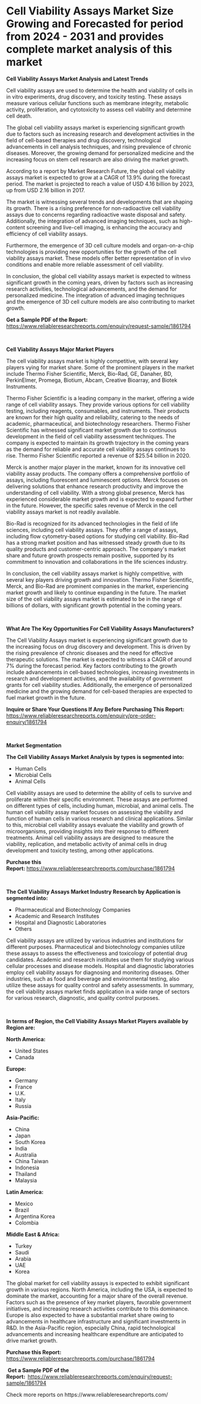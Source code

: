 <p><h1>Cell Viability Assays Market Size Growing and Forecasted for period from 2024 - 2031 and provides complete market analysis of this market</h1></p><p><strong>Cell Viability Assays Market Analysis and Latest Trends</strong></p>
<p><p>Cell viability assays are used to determine the health and viability of cells in in vitro experiments, drug discovery, and toxicity testing. These assays measure various cellular functions such as membrane integrity, metabolic activity, proliferation, and cytotoxicity to assess cell viability and determine cell death.</p><p>The global cell viability assays market is experiencing significant growth due to factors such as increasing research and development activities in the field of cell-based therapies and drug discovery, technological advancements in cell analysis techniques, and rising prevalence of chronic diseases. Moreover, the growing demand for personalized medicine and the increasing focus on stem cell research are also driving the market growth.</p><p>According to a report by Market Research Future, the global cell viability assays market is expected to grow at a CAGR of 13.9% during the forecast period. The market is projected to reach a value of USD 4.16 billion by 2023, up from USD 2.16 billion in 2017.</p><p>The market is witnessing several trends and developments that are shaping its growth. There is a rising preference for non-radioactive cell viability assays due to concerns regarding radioactive waste disposal and safety. Additionally, the integration of advanced imaging techniques, such as high-content screening and live-cell imaging, is enhancing the accuracy and efficiency of cell viability assays.</p><p>Furthermore, the emergence of 3D cell culture models and organ-on-a-chip technologies is providing new opportunities for the growth of the cell viability assays market. These models offer better representation of in vivo conditions and enable more reliable assessment of cell viability.</p><p>In conclusion, the global cell viability assays market is expected to witness significant growth in the coming years, driven by factors such as increasing research activities, technological advancements, and the demand for personalized medicine. The integration of advanced imaging techniques and the emergence of 3D cell culture models are also contributing to market growth.</p></p>
<p><strong>Get a Sample PDF of the Report:&nbsp;</strong> <a href="https://www.reliableresearchreports.com/enquiry/request-sample/1861794">https://www.reliableresearchreports.com/enquiry/request-sample/1861794</a></p>
<p>&nbsp;</p>
<p><strong>Cell Viability Assays Major Market Players</strong></p>
<p><p>The cell viability assays market is highly competitive, with several key players vying for market share. Some of the prominent players in the market include Thermo Fisher Scientific, Merck, Bio-Rad, GE, Danaher, BD, PerkinElmer, Promega, Biotium, Abcam, Creative Bioarray, and Biotek Instruments.</p><p>Thermo Fisher Scientific is a leading company in the market, offering a wide range of cell viability assays. They provide various options for cell viability testing, including reagents, consumables, and instruments. Their products are known for their high quality and reliability, catering to the needs of academic, pharmaceutical, and biotechnology researchers. Thermo Fisher Scientific has witnessed significant market growth due to continuous development in the field of cell viability assessment techniques. The company is expected to maintain its growth trajectory in the coming years as the demand for reliable and accurate cell viability assays continues to rise. Thermo Fisher Scientific reported a revenue of $25.54 billion in 2020.</p><p>Merck is another major player in the market, known for its innovative cell viability assay products. The company offers a comprehensive portfolio of assays, including fluorescent and luminescent options. Merck focuses on delivering solutions that enhance research productivity and improve the understanding of cell viability. With a strong global presence, Merck has experienced considerable market growth and is expected to expand further in the future. However, the specific sales revenue of Merck in the cell viability assays market is not readily available.</p><p>Bio-Rad is recognized for its advanced technologies in the field of life sciences, including cell viability assays. They offer a range of assays, including flow cytometry-based options for studying cell viability. Bio-Rad has a strong market position and has witnessed steady growth due to its quality products and customer-centric approach. The company's market share and future growth prospects remain positive, supported by its commitment to innovation and collaborations in the life sciences industry.</p><p>In conclusion, the cell viability assays market is highly competitive, with several key players driving growth and innovation. Thermo Fisher Scientific, Merck, and Bio-Rad are prominent companies in the market, experiencing market growth and likely to continue expanding in the future. The market size of the cell viability assays market is estimated to be in the range of billions of dollars, with significant growth potential in the coming years.</p></p>
<p>&nbsp;</p>
<p><strong>What Are The Key Opportunities For Cell Viability Assays Manufacturers?</strong></p>
<p><p>The Cell Viability Assays market is experiencing significant growth due to the increasing focus on drug discovery and development. This is driven by the rising prevalence of chronic diseases and the need for effective therapeutic solutions. The market is expected to witness a CAGR of around 7% during the forecast period. Key factors contributing to the growth include advancements in cell-based technologies, increasing investments in research and development activities, and the availability of government grants for cell viability studies. Additionally, the emergence of personalized medicine and the growing demand for cell-based therapies are expected to fuel market growth in the future.</p></p>
<p><strong>Inquire or Share Your Questions If Any Before Purchasing This Report:</strong> <a href="https://www.reliableresearchreports.com/enquiry/pre-order-enquiry/1861794">https://www.reliableresearchreports.com/enquiry/pre-order-enquiry/1861794</a></p>
<p>&nbsp;</p>
<p><strong>Market Segmentation</strong></p>
<p><strong>The Cell Viability Assays Market Analysis by types is segmented into:</strong></p>
<p><ul><li>Human Cells</li><li>Microbial Cells</li><li>Animal Cells</li></ul></p>
<p><p>Cell viability assays are used to determine the ability of cells to survive and proliferate within their specific environment. These assays are performed on different types of cells, including human, microbial, and animal cells. The human cell viability assay market focuses on assessing the viability and function of human cells in various research and clinical applications. Similar to this, microbial cell viability assays evaluate the viability and growth of microorganisms, providing insights into their response to different treatments. Animal cell viability assays are designed to measure the viability, replication, and metabolic activity of animal cells in drug development and toxicity testing, among other applications.</p></p>
<p><strong>Purchase this Report:&nbsp;</strong><a href="https://www.reliableresearchreports.com/purchase/1861794">https://www.reliableresearchreports.com/purchase/1861794</a></p>
<p>&nbsp;</p>
<p><strong>The Cell Viability Assays Market Industry Research by Application is segmented into:</strong></p>
<p><ul><li>Pharmaceutical and Biotechnology Companies</li><li>Academic and Research Institutes</li><li>Hospital and Diagnostic Laboratories</li><li>Others</li></ul></p>
<p><p>Cell viability assays are utilized by various industries and institutions for different purposes. Pharmaceutical and biotechnology companies utilize these assays to assess the effectiveness and toxicology of potential drug candidates. Academic and research institutes use them for studying various cellular processes and disease models. Hospital and diagnostic laboratories employ cell viability assays for diagnosing and monitoring diseases. Other industries, such as food and beverage and environmental testing, also utilize these assays for quality control and safety assessments. In summary, the cell viability assays market finds application in a wide range of sectors for various research, diagnostic, and quality control purposes.</p></p>
<p>&nbsp;</p>
<p><strong>In terms of Region, the Cell Viability Assays Market Players available by Region are:</strong></p>
<p>
    <p> <strong> North America: </strong>
        <ul>
            <li>United States</li>
            <li>Canada</li>
        </ul>
        </p> 
    <p> <strong> Europe: </strong>
        <ul>
            <li>Germany</li>
            <li>France</li>
            <li>U.K.</li>
            <li>Italy</li>
            <li>Russia</li>
        </ul>
        </p> 
    <p> <strong> Asia-Pacific: </strong>
        <ul>
            <li>China</li>
            <li>Japan</li>
            <li>South Korea</li>
            <li>India</li>
            <li>Australia</li>
            <li>China Taiwan</li>
            <li>Indonesia</li>
            <li>Thailand</li>
            <li>Malaysia</li>
        </ul>
        </p> 
    <p> <strong> Latin America: </strong>
        <ul>
            <li>Mexico</li>
            <li>Brazil</li>
            <li>Argentina Korea</li>
            <li>Colombia</li>
        </ul>
        </p> 
    <p> <strong> Middle East & Africa: </strong>
        <ul>
            <li>Turkey</li>
            <li>Saudi</li>
            <li>Arabia</li>
            <li>UAE</li>
            <li>Korea</li>
        </ul>
    </p>
    </p>
<p><p>The global market for cell viability assays is expected to exhibit significant growth in various regions. North America, including the USA, is expected to dominate the market, accounting for a major share of the overall revenue. Factors such as the presence of key market players, favorable government initiatives, and increasing research activities contribute to this dominance. Europe is also expected to have a substantial market share owing to advancements in healthcare infrastructure and significant investments in R&D. In the Asia-Pacific region, especially China, rapid technological advancements and increasing healthcare expenditure are anticipated to drive market growth.</p></p>
<p><strong>Purchase this Report: </strong><a href="https://www.reliableresearchreports.com/purchase/1861794">https://www.reliableresearchreports.com/purchase/1861794</a></p>
<p>&nbsp;<strong>Get a Sample PDF of the Report:&nbsp;&nbsp;</strong><a href="https://www.reliableresearchreports.com/enquiry/request-sample/1861794">https://www.reliableresearchreports.com/enquiry/request-sample/1861794</a></p>
<p><strong></strong></p>
<p>Check more reports on https://www.reliableresearchreports.com/</p>
